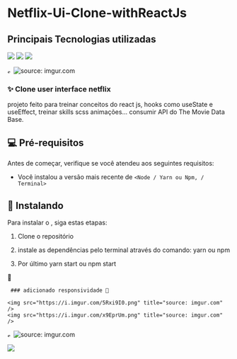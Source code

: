 # Netflix-Ui-Clone-withReactJs



## Principais Tecnologias utilizadas


<img src="https://img.shields.io/badge/React-20232A?style=for-the-badge&logo=react&logoColor=61DAFB"> <img src="https://img.shields.io/badge/javascript-%23323330.svg?style=for-the-badge&logo=javascript&logoColor=%23F7DF1E"> <img src="https://img.shields.io/badge/Sass-CC6699?style=for-the-badge&logo=sass&logoColor=white">


<img src="https://i.imgur.com/9NZU4cm.png" title="source: imgur.com" style="width: 10px"/>
<img src="https://i.imgur.com/vA6NMFL.png" title="source: imgur.com" />




### ✨ Clone user interface netflix

projeto feito para treinar conceitos do react js, hooks como useState e useEffect, treinar skills scss animações...
consumir API do The Movie Data Base.


## 💻 Pré-requisitos

Antes de começar, verifique se você atendeu aos seguintes requisitos:
* Você instalou a versão mais recente de `<Node / Yarn ou Npm, / Terminal>`

## 🚀 Instalando <Netflix-Ui-Clone-withReactJs>

Para instalar o <Netflix-Ui-Clone-withReactJs>, siga estas etapas:

1. Clone o repositório
  
2. instale as dependências pelo terminal através do comando: yarn ou npm 
  
3. Por último yarn start ou npm start
  
 
💖
  
     ### adicionado responsividade 📱
    
    <img src="https://i.imgur.com/5Rxi9I0.png" title="source: imgur.com" />
    <img src="https://i.imgur.com/x9EprUm.png" title="source: imgur.com" />
  <img src="https://i.imgur.com/9NZU4cm.png" title="source: imgur.com" style="width: 10px"/>
<img src="https://i.imgur.com/vA6NMFL.png" title="source: imgur.com" />

  
  <a href="https://www.linkedin.com/in/rodrigo-avel%C3%B5es-de-paulo-a4a560208/"><img src="https://img.shields.io/badge/linkedin-%230077B5.svg?style=for-the-badge&logo=linkedin&logoColor=white"> <a/>
    
    

   
  
  
